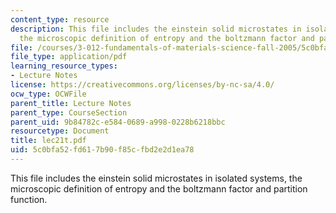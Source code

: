 ```yaml
---
content_type: resource
description: This file includes the einstein solid microstates in isolated systems,
  the microscopic definition of entropy and the boltzmann factor and partition function.
file: /courses/3-012-fundamentals-of-materials-science-fall-2005/5c0bfa52fd617b90f85cfbd2e2d1ea78_lec21t.pdf
file_type: application/pdf
learning_resource_types:
- Lecture Notes
license: https://creativecommons.org/licenses/by-nc-sa/4.0/
ocw_type: OCWFile
parent_title: Lecture Notes
parent_type: CourseSection
parent_uid: 9b84782c-e584-0689-a998-0228b6218bbc
resourcetype: Document
title: lec21t.pdf
uid: 5c0bfa52-fd61-7b90-f85c-fbd2e2d1ea78
---
```

This file includes the einstein solid microstates in isolated systems, the microscopic definition of entropy and the boltzmann factor and partition function.